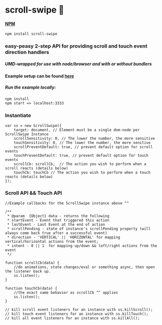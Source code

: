 # scroll-swipe :mouse2:

#### [NPM](https://www.npmjs.com/package/scroll-swipe)
```
npm install scroll-swipe
```

### easy-peasy 2-step API for providing scroll and touch event direction handlers

##### UMD-wrapped for use with node/browser and with or without bundlers

#### Example setup can be found [here](https://github.com/cmswalker/scroll-swipe/blob/master/examples/index.js)

##### Run the example locally:
```
npm install
npm start => localhost:3333
```

### Instantiate
```
var ss = new ScrollSwipe({
	target: document, // Element must be a single dom-node per ScrollSwipe Instance
	scrollSensitivity: 0, // The lower the number, the more sensitive
	touchSensitivity: 0, // The lower the number, the more senitive
	scrollPreventDefault: true, // prevent default option for scroll events
	touchPreventDefault: true, // prevent default option for touch events
	scrollCb: scrollCb,  // The action you wish to perform when a scroll reacts (details below)
	touchCb: touchCb // The action you wish to perform when a touch reacts (details below)
});
```

### Scroll API && Touch API
```
//Example callbacks for the ScrollSwipe instance above ^^

/**
 * @param  {Object} data - returns the following
 * startEvent - Event that triggered this action
 * lastEvent - Last Event at the end of action
 * scrollPending - state of instance's scrollPending property (will always come back true after a successful event)
 * direction - 'VERTICAL' || 'HORIZONTAL' for mapping vertical/horizontal actions from the event;
 * intent - 0 || 1  for mapping up/down && left/right actions from the event
 */

function scrollCb(data) {
    //do animations, state changes/eval or something async, then open the listener back up.
	ss.listen();
}

function touchCb(data) {
    //the exact same behavior as scrollCb ^^ applies
    ss.listen();
}

// kill scroll event listeners for an instance with ss.killScroll();
// kill touch event listeners for an instance with ss.killTouch();
// kill all event listeners for an instance with ss.killAll();

```
